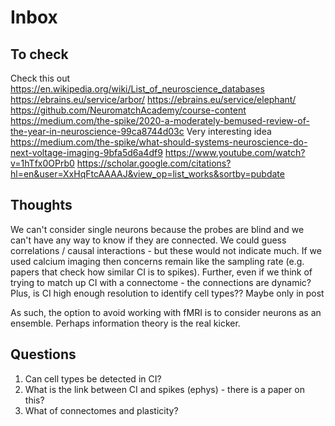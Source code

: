 # Inbox

## To check

Check this out https://en.wikipedia.org/wiki/List_of_neuroscience_databases
https://ebrains.eu/service/arbor/
https://ebrains.eu/service/elephant/
https://github.com/NeuromatchAcademy/course-content
https://medium.com/the-spike/2020-a-moderately-bemused-review-of-the-year-in-neuroscience-99ca8744d03c
Very interesting idea https://medium.com/the-spike/what-should-systems-neuroscience-do-next-voltage-imaging-9bfa5d6a4df9
https://www.youtube.com/watch?v=1hTfx0OPrb0
https://scholar.google.com/citations?hl=en&user=XxHqFtcAAAAJ&view_op=list_works&sortby=pubdate

## Thoughts

We can't consider single neurons because the probes are blind and we can't have any way to know if they are connected.
We could guess correlations / causal interactions - but these would not indicate much.
If we used calcium imaging then concerns remain like the sampling rate (e.g. papers that check how similar CI is to spikes).
Further, even if we think of trying to match up CI with a connectome - the connections are dynamic?
Plus, is CI high enough resolution to identify cell types??
Maybe only in post

As such, the option to avoid working with fMRI is to consider neurons as an ensemble.
Perhaps information theory is the real kicker.

## Questions

1. Can cell types be detected in CI?
2. What is the link between CI and spikes (ephys) - there is a paper on this?
3. What of connectomes and plasticity?